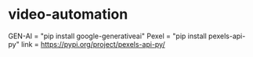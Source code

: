 # video-automation
GEN-AI = "pip install google-generativeai"
Pexel = "pip install pexels-api-py" link = https://pypi.org/project/pexels-api-py/